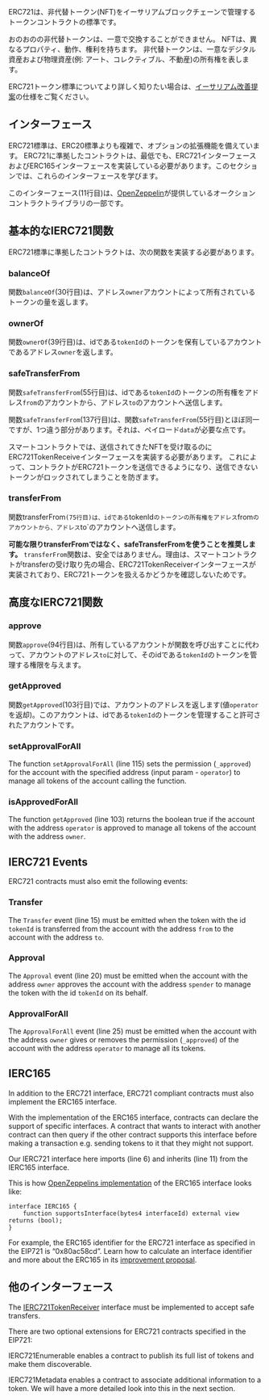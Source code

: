 ERC721は、非代替トークン(NFT)をイーサリアムブロックチェーンで管理するトークンコントラクトの標準です。

おのおのの非代替トークンは、一意で交換することができません。 NFTは、異なるプロパティ、動作、権利を持ちます。 非代替トークンは、一意なデジタル資産および物理資産(例: アート、コレクティブル、不動産)の所有権を表します。

ERC721トークン標準についてより詳しく知りたい場合は、<a href="https://eips.ethereum.org/EIPS/eip-721" target="_blank">イーサリアム改善提案</a>の仕様をご覧ください。

## インターフェース

ERC721標準は、ERC20標準よりも複雑で、オプションの拡張機能を備えています。 ERC721に準拠したコントラクトは、最低でも、ERC721インターフェースおよびERC165インターフェースを実装している必要があります。このセクションでは、これらのインターフェースを学びます。

このインターフェース(11行目)は、<a href="https://github.com/OpenZeppelin/openzeppelin-contracts/blob/master/contracts/token/ERC721/IERC721.sol" target="_blank">OpenZeppelin</a>が提供しているオークションコントラクトライブラリの一部です。

## 基本的なIERC721関数

ERC721標準に準拠したコントラクトは、次の関数を実装する必要があります。

### balanceOf

関数`balanceOf`(30行目)は、アドレス`owner`アカウントによって所有されているトークンの量を返します。

### ownerOf

関数`ownerOf`(39行目)は、idである`tokenId`のトークンを保有しているアカウントであるアドレス`owner`を返します。

### safeTransferFrom

関数`safeTransferFrom`(55行目)は、idである`tokenId`のトークンの所有権をアドレス`from`のアカウントから、アドレス`to`のアカウントへ送信します。

関数`safeTransferFrom`(137行目)は、関数`safeTransferFrom`(55行目)とほぼ同一ですが、1つ違う部分があります。それは、ペイロード`data`が必要な点です。

スマートコントラクトでは、送信されてきたNFTを受け取るのにERC721TokenReceiveインターフェースを実装する必要があります。 これによって、コントラクトがERC721トークンを送信できるようになり、送信できないトークンがロックされてしまうことを防ぎます。

### transferFrom

関数transferFrom`(75行目)は、idである`tokenId`のトークンの所有権をアドレス`from`のアカウントから、アドレス`to\`のアカウントへ送信します。

**可能な限りtransferFromではなく、safeTransferFromを使うことを推奨します。** `transferFrom`関数は、安全ではありません。理由は、スマートコントラクトがtransferの受け取り先の場合、ERC721TokenReceiverインターフェースが実装されており、ERC721トークンを扱えるかどうかを確認しないためです。

## 高度なIERC721関数

### approve

関数`approve`(94行目)は、所有しているアカウントが関数を呼び出すことに代わって、アカウントのアドレス`to`に対して、そのidである`tokenId`のトークンを管理する権限を与えます。

### getApproved

関数`getApproved`(103行目)では、アカウントのアドレスを返します(値`operator`を返却)。このアカウントは、idである`tokenId`のトークンを管理すること許可されたアカウントです。

### setApprovalForAll

The function `setApprovalForAll` (line 115) sets the permission (`_approved`) for the account with the specified address (input param - `operator`) to manage all tokens of the account calling the function.

### isApprovedForAll

The function `getApproved` (line 103) returns the boolean true if the account with the address `operator` is approved to manage all tokens of the account with the address `owner`.

## IERC721 Events

ERC721 contracts must also emit the following events:

### Transfer

The `Transfer` event (line 15) must be emitted when the token with the id `tokenId` is transferred from the account with the address `from` to the account with the address  `to`.

### Approval

The `Approval` event (line 20) must be emitted when the account with the address `owner` approves the account with the address `spender` to manage the token with the id `tokenId` on its behalf.

### ApprovalForAll

The `ApprovalForAll` event (line 25) must be emitted when the account with the address `owner` gives or removes the permission (`_approved`) of the account with the address `operator` to manage all its tokens.

## IERC165

In addition to the ERC721 interface, ERC721 compliant contracts must also implement the ERC165 interface.

With the implementation of the ERC165 interface, contracts can declare the support of specific interfaces. A contract that wants to interact with another contract can then query if the other contract supports this interface before making a transaction e.g. sending tokens to it that they might not support.

Our IERC721 interface here imports (line 6) and inherits (line 11) from the IERC165 interface.

This is how <a href="https://github.com/OpenZeppelin/openzeppelin-contracts/blob/master/contracts/utils/introspection/IERC165.sol" target="_blank">OpenZeppelins implementation</a> of the ERC165 interface looks like:

```
interface IERC165 {
    function supportsInterface(bytes4 interfaceId) external view returns (bool);
}
```

For example, the ERC165 identifier for the ERC721 interface as specified in the EIP721 is “0x80ac58cd”. Learn how to calculate an interface identifier and more about the ERC165 in its <a href="https://eips.ethereum.org/EIPS/eip-165" target="_blank">improvement proposal</a>.

## 他のインターフェース

The <a href="https://eips.ethereum.org/EIPS/eip-721#specification" target="_blank">IERC721TokenReceiver</a> interface must be implemented to accept safe transfers.

There are two optional extensions for ERC721 contracts specified in the EIP721:

IERC721Enumerable enables a contract to publish its full list of tokens and make them discoverable.

IERC721Metadata enables a contract to associate additional information to a token. We will have a more detailed look into this in the next section.
